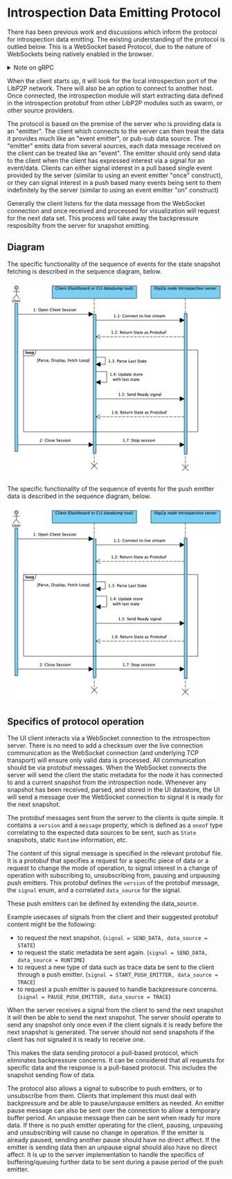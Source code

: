 # Introspection Data Emitting Protocol

There has been previous work and discussions which inform the protocol for introspection data emitting.
The existing understanding of the protocol is outlied below.
This is a WebSocket based Protocol, due to the nature of WebSockets being natively enabled in the browser.

<details>
  <summary>Note on gRPC</summary>

  There was previous discussion around using gRPC, but due to the lack of native support in the browser and the requirement to use a third party proxy infront of the gRPC enabled servers, it was decided to move forward with a simpler and more widely supported WebSocket model.

</details>

When the client starts up, it will look for the local introspection port of the LibP2P network.
There will also be an option to connect to another host.
Once connected, the introspection module will start extracting data defined in the introspection protobuf from other LibP2P modules such as swarm, or other source providers.

The protocol is based on the premise of the server who is providing data is an "emitter".
The client which connects to the server can then treat the data it provides much like an "event emitter", or pub-sub data source.
The "emitter" emits data from several sources, each data message received on the client can be treated like an "event".
The emitter should only send data to the client when the client has expressed interest via a signal for an event/data.
Clients can either signal interest in a pull based single event provided by the server (siimilar to using an event emitter "once" construct), or they can signal interest in a push based many events being sent to them indefinitely by the server (similar to using an event emitter "on" construct)

Generally the client listens for the data message from the WebSocket connection and once received and processed for visualization will request for the next data set.
This process will take away the backpressure resposibilty from the server for snapshot emitting.

## Diagram

The specific functionality of the sequence of events for the state snapshot fetching is described in the sequence diagram, below.

![Sequence diagram of protocol](./images/introspection-sequence-diagram.png "Sequence diagram of state snapshot fetching")

The specific functionality of the sequence of events for the push emitter data is described in the sequence diagram, below.

![Sequence diagram of protocol](./images/introspection-sequence-diagram.png "Sequence diagram of push emitter data sending")

## Specifics of protocol operation

The UI client interacts via a WebSocket connection to the introspection server.
There is no need to add a checksum over the live connection communication as the WebSocket connection (and underlying TCP transport) will ensure only valid data is processed.
All communication should be via protobuf messages.
When the WebSocket connects the server will send the client the static metadata for the node it has connected to and a current snapshot from the introspection node.
Whenever any snapshot has been received, parsed, and stored in the UI datastore, the UI will send a message over the WebSocket connection to signal it is ready for the next snapshot.

The protobuf messages sent from the server to the clients is quite simple.
It contains a `version` and a `message` property, which is defined as a `oneof` type correlating to the expected data sources to be sent, such as `State` snapshots, static `Runtime` information, etc.

The content of this signal message is specified in the relevant protobuf file.
It is a protobuf that specifies a request for a specific piece of data or a request to change the mode of operation, to signal interest in a change of operation with subscribing to, unsubscribing from, pausing and unpausing push emitters.
This protobuf defines the `version` of the protobuf message, the `signal` enum, and a correlated `data_source` for the signal.

These push emitters can be defined by extending the data_source. 

Example usecases of signals from the client and their suggested protobuf content might be the following:

- to request the next snapshot. (`signal = SEND_DATA, data_source = STATE`)
- to request the static metadata be sent again. (`signal = SEND_DATA, data_source = RUNTIME`)
- to request a new type of data such as trace data be sent to the client through a push emitter. (`signal = START_PUSH_EMITTER, data_source = TRACE`)
- to request a push emitter is paused to handle backpressure concerns. (`signal = PAUSE_PUSH_EMITTER, data_source = TRACE`)

When the server receives a signal from the client to send the next snapshot it will then be able to send the next snapshot.
The server should operate to send any snapshot only once even if the client signals it is ready before the next snapshot is generated.
The server should not send snapshots if the client has not signaled it is ready to receive one.

This makes the data sending protocol a pull-based protocol, which eliminates backpressure concerns.
It can be considered that all requests for specific data and the response is a pull-based protocol.
This includes the snapshot sending flow of data.

The protocol also allows a signal to subscribe to push emitters, or to unsubscribe from them.
Clients that implement this must deal with backpressure and be able to pause/unpause emitters as needed.
An emitter pause message can also be sent over the connection to allow a temporary buffer period.
An unpause message then can be sent when ready for more data.
If there is no push emitter operating for the client, pausing, unpausing and unsubscribing will cause no change in operation.
If the emitter is already paused, sending another pause should have no direct affect.
If the emitter is sending data then an unpause signal should also have no direct affect.
It is up to the server implementation to handle the specifics of buffering/queuing further data to be sent during a pause period of the push emitter.
